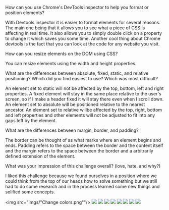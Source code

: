 How can you use Chrome's DevTools inspector to help you format or position elements?

With Devtools inspector it is easier to format elements for several reasons. The main one being that it allows you to see what a piece of CSS is affecting in real time. It also allows you to simply double click on a property to change it which saves you some time. Another cool thing about Chrome devtools is the fact that you can look at the code for any website you visit.

How can you resize elements on the DOM using CSS?

You can resize elements using the width and height properties.

What are the differences between absolute, fixed, static, and relative positioning? Which did you find easiest to use? Which was most difficult?

An element set to static will not be affected by the top, bottom, left and right properties.
A fixed element will stay in the same place relative to the user's screen, so if I make a header fixed it will stay there even when I scroll down.
An element set to absolute will be positioned relative to the nearest ancestor.
An element set to relative willbe affected by the top, right, bottom and left properties and other elements will not be adjusted to fit into any gaps left by the element.

What are the differences between margin, border, and padding?

The border can be thought of as what marks where an element begins and ends. Padding refers to the space between the border and the content itself and the margin refers to the space between the border and a arbitrarily defined extension of the element.


What was your impression of this challenge overall? (love, hate, and why?)

I liked this challenge because we found ourselves in a position where we could think from the top of our heads how to solve something but we still had to do some research and in the process learned some new things and solified some concepts.

<img src="imgs/"Change colors.png""/>
<img src="imgs/Equidistant.png"/>
<img src="imgs/Squares.png"/>
<img src="imgs/Row.png"/>
<img src="imgs/Step7.png"/>
<img src="imgs/Step9.png"/>
<img src="imgs/Column.png"/>
<img src="imgs/Step6.png"/>
<img src="imgs/Step8.png"/>



